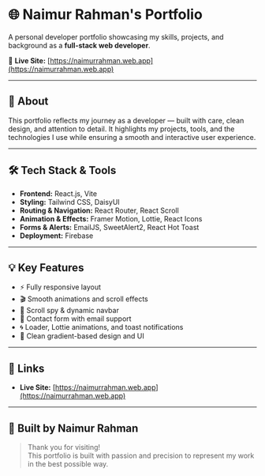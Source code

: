 # 🌐 Naimur Rahman's Portfolio

A personal developer portfolio showcasing my skills, projects, and background as a **full-stack web developer**.

🚀 **Live Site:** [https://naimurrahman.web.app](https://naimurrahman.web.app)

---

## 📌 About

This portfolio reflects my journey as a developer — built with care, clean design, and attention to detail. It highlights my projects, tools, and the technologies I use while ensuring a smooth and interactive user experience.

---

## 🛠 Tech Stack & Tools

- **Frontend:** React.js, Vite
- **Styling:** Tailwind CSS, DaisyUI
- **Routing & Navigation:** React Router, React Scroll
- **Animation & Effects:** Framer Motion, Lottie, React Icons
- **Forms & Alerts:** EmailJS, SweetAlert2, React Hot Toast
- **Deployment:** Firebase

---

## 💡 Key Features

- ⚡ Fully responsive layout
- 🎬 Smooth animations and scroll effects
- 🧭 Scroll spy & dynamic navbar
- 📩 Contact form with email support
- 🌀 Loader, Lottie animations, and toast notifications
- 🧱 Clean gradient-based design and UI

---

## 🔗 Links

- **Live Site:** [https://naimurrahman.web.app](https://naimurrahman.web.app)

---

## 🖤 Built by Naimur Rahman

> Thank you for visiting!  
> This portfolio is built with passion and precision to represent my work in the best possible way.
